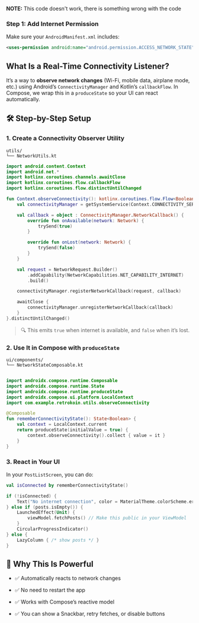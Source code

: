 
**NOTE:** This code doesn't work, there is something wrong with the code
### Step 1: Add Internet Permission

Make sure your `AndroidManifest.xml` includes:



```xml
<uses-permission android:name="android.permission.ACCESS_NETWORK_STATE" />
```


## What Is a Real-Time Connectivity Listener?

It’s a way to **observe network changes** (Wi-Fi, mobile data, airplane mode, etc.) using Android’s `ConnectivityManager` and Kotlin’s `callbackFlow`. In Compose, we wrap this in a `produceState` so your UI can react automatically.

## 🛠 Step-by-Step Setup

### 1. **Create a Connectivity Observer Utility**

```
utils/
└── NetworkUtils.kt

```

```kotlin
import android.content.Context
import android.net.*
import kotlinx.coroutines.channels.awaitClose
import kotlinx.coroutines.flow.callbackFlow
import kotlinx.coroutines.flow.distinctUntilChanged

fun Context.observeConnectivity(): kotlinx.coroutines.flow.Flow<Boolean> = callbackFlow {
    val connectivityManager = getSystemService(Context.CONNECTIVITY_SERVICE) as ConnectivityManager

    val callback = object : ConnectivityManager.NetworkCallback() {
        override fun onAvailable(network: Network) {
            trySend(true)
        }

        override fun onLost(network: Network) {
            trySend(false)
        }
    }

    val request = NetworkRequest.Builder()
        .addCapability(NetworkCapabilities.NET_CAPABILITY_INTERNET)
        .build()

    connectivityManager.registerNetworkCallback(request, callback)

    awaitClose {
        connectivityManager.unregisterNetworkCallback(callback)
    }
}.distinctUntilChanged()
```

> 🔍 This emits `true` when internet is available, and `false` when it’s lost.

### 2. **Use It in Compose with** `produceState`

```
ui/components/
└── NetworkStateComposable.kt
```


```kotlin

import androidx.compose.runtime.Composable  
import androidx.compose.runtime.State  
import androidx.compose.runtime.produceState  
import androidx.compose.ui.platform.LocalContext  
import com.example.retrokoin.utils.observeConnectivity

@Composable
fun rememberConnectivityState(): State<Boolean> {
    val context = LocalContext.current
    return produceState(initialValue = true) {
        context.observeConnectivity().collect { value = it }
    }
}
```

### 3. **React in Your UI**

In your `PostListScreen`, you can do:



```kotlin
val isConnected by rememberConnectivityState()

if (!isConnected) {
    Text("No internet connection", color = MaterialTheme.colorScheme.error)
} else if (posts.isEmpty()) {
    LaunchedEffect(Unit) {
        viewModel.fetchPosts() // Make this public in your ViewModel
    }
    CircularProgressIndicator()
} else {
    LazyColumn { /* show posts */ }
}
```

## 🧠 Why This Is Powerful

- ✅ Automatically reacts to network changes
    
- ✅ No need to restart the app
    
- ✅ Works with Compose’s reactive model
    
- ✅ You can show a Snackbar, retry fetches, or disable buttons